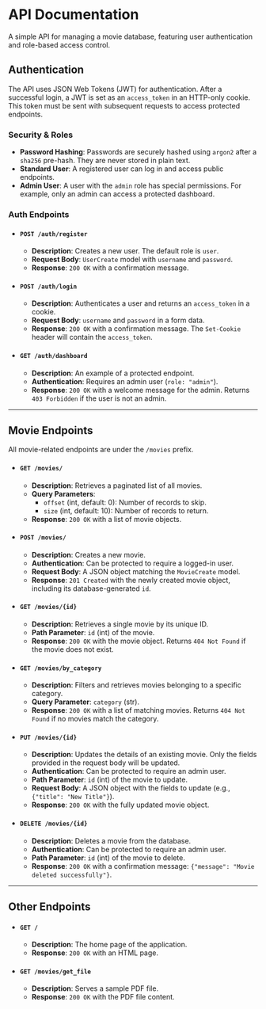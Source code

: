 # API Documentation

A simple API for managing a movie database, featuring user authentication and role-based access control.

## Authentication

The API uses JSON Web Tokens (JWT) for authentication. After a successful login, a JWT is set as an `access_token` in an HTTP-only cookie. This token must be sent with subsequent requests to access protected endpoints.

### Security & Roles

*   **Password Hashing**: Passwords are securely hashed using `argon2` after a `sha256` pre-hash. They are never stored in plain text.
*   **Standard User**: A registered user can log in and access public endpoints.
*   **Admin User**: A user with the `admin` role has special permissions. For example, only an admin can access a protected dashboard.

### Auth Endpoints

*   #### `POST /auth/register`
    *   **Description**: Creates a new user. The default role is `user`.
    *   **Request Body**: `UserCreate` model with `username` and `password`.
    *   **Response**: `200 OK` with a confirmation message.

*   #### `POST /auth/login`
    *   **Description**: Authenticates a user and returns an `access_token` in a cookie.
    *   **Request Body**: `username` and `password` in a form data.
    *   **Response**: `200 OK` with a confirmation message. The `Set-Cookie` header will contain the `access_token`.

*   #### `GET /auth/dashboard`
    *   **Description**: An example of a protected endpoint.
    *   **Authentication**: Requires an admin user (`role: "admin"`).
    *   **Response**: `200 OK` with a welcome message for the admin. Returns `403 Forbidden` if the user is not an admin.

---

## Movie Endpoints

All movie-related endpoints are under the `/movies` prefix.

*   #### `GET /movies/`
    *   **Description**: Retrieves a paginated list of all movies.
    *   **Query Parameters**:
        *   `offset` (int, default: 0): Number of records to skip.
        *   `size` (int, default: 10): Number of records to return.
    *   **Response**: `200 OK` with a list of movie objects.

*   #### `POST /movies/`
    *   **Description**: Creates a new movie.
    *   **Authentication**: Can be protected to require a logged-in user.
    *   **Request Body**: A JSON object matching the `MovieCreate` model.
    *   **Response**: `201 Created` with the newly created movie object, including its database-generated `id`.

*   #### `GET /movies/{id}`
    *   **Description**: Retrieves a single movie by its unique ID.
    *   **Path Parameter**: `id` (int) of the movie.
    *   **Response**: `200 OK` with the movie object. Returns `404 Not Found` if the movie does not exist.

*   #### `GET /movies/by_category`
    *   **Description**: Filters and retrieves movies belonging to a specific category.
    *   **Query Parameter**: `category` (str).
    *   **Response**: `200 OK` with a list of matching movies. Returns `404 Not Found` if no movies match the category.

*   #### `PUT /movies/{id}`
    *   **Description**: Updates the details of an existing movie. Only the fields provided in the request body will be updated.
    *   **Authentication**: Can be protected to require an admin user.
    *   **Path Parameter**: `id` (int) of the movie to update.
    *   **Request Body**: A JSON object with the fields to update (e.g., `{"title": "New Title"}`).
    *   **Response**: `200 OK` with the fully updated movie object.

*   #### `DELETE /movies/{id}`
    *   **Description**: Deletes a movie from the database.
    *   **Authentication**: Can be protected to require an admin user.
    *   **Path Parameter**: `id` (int) of the movie to delete.
    *   **Response**: `200 OK` with a confirmation message: `{"message": "Movie deleted successfully"}`.

---

## Other Endpoints

*   #### `GET /`
    *   **Description**: The home page of the application.
    *   **Response**: `200 OK` with an HTML page.

*   #### `GET /movies/get_file`
    *   **Description**: Serves a sample PDF file.
    *   **Response**: `200 OK` with the PDF file content.